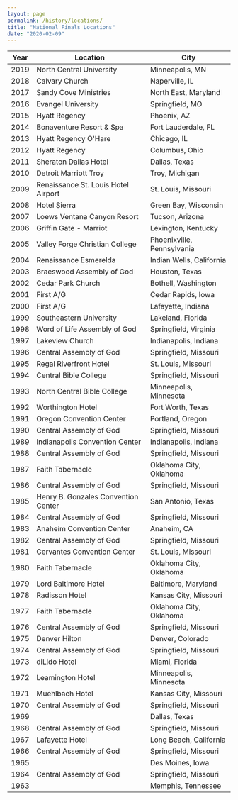 ```yaml
---
layout: page
permalink: /history/locations/
title: "National Finals Locations"
date: "2020-02-09"
---
```


| Year | Location | City |
| --- | --- | --- |
| 2019 | North Central University | Minneapolis, MN |
| 2018 | Calvary Church | Naperville, IL |
| 2017 | Sandy Cove Ministries | North East, Maryland |
| 2016 | Evangel University | Springfield, MO |
| 2015 | Hyatt Regency | Phoenix, AZ |
| 2014 | Bonaventure Resort & Spa | Fort Lauderdale, FL |
| 2013 | Hyatt Regency O'Hare | Chicago, IL |
| 2012 | Hyatt Regency | Columbus, Ohio |
| 2011 | Sheraton Dallas Hotel | Dallas, Texas |
| 2010 | Detroit Marriott Troy | Troy, Michigan |
| 2009 | Renaissance St. Louis Hotel Airport | St. Louis, Missouri |
| 2008 | Hotel Sierra | Green Bay, Wisconsin |
| 2007 | Loews Ventana Canyon Resort | Tucson, Arizona |
| 2006 | Griffin Gate - Marriot | Lexington, Kentucky |
| 2005 | Valley Forge Christian College | Phoenixville, Pennsylvania |
| 2004 | Renaissance Esmerelda | Indian Wells, California |
| 2003 | Braeswood Assembly of God | Houston, Texas |
| 2002 | Cedar Park Church  | Bothell, Washington |
| 2001 | First A/G | Cedar Rapids, Iowa |
| 2000 | First A/G | Lafayette, Indiana |
| 1999 | Southeastern University | Lakeland, Florida |
| 1998 | Word of Life Assembly of God | Springfield, Virginia |
| 1997 | Lakeview Church | Indianapolis, Indiana |
| 1996 | Central Assembly of God | Springfield, Missouri |
| 1995 | Regal Riverfront Hotel | St. Louis, Missouri |
| 1994 | Central Bible College | Springfield, Missouri |
| 1993 | North Central Bible College | Minneapolis, Minnesota |
| 1992 | Worthington Hotel | Fort Worth, Texas |
| 1991 | Oregon Convention Center | Portland, Oregon |
| 1990 | Central Assembly of God | Springfield, Missouri |
| 1989 | Indianapolis Convention Center  | Indianapolis, Indiana |
| 1988 | Central Assembly of God | Springfield, Missouri |
| 1987 | Faith Tabernacle | Oklahoma City, Oklahoma |
| 1986 | Central Assembly of God | Springfield, Missouri |
| 1985 | Henry B. Gonzales Convention Center  | San Antonio, Texas |
| 1984 | Central Assembly of God | Springfield, Missouri |
| 1983 | Anaheim Convention Center  | Anaheim, CA |
| 1982 | Central Assembly of God | Springfield, Missouri |
| 1981 | Cervantes Convention Center  | St. Louis, Missouri |
| 1980 | Faith Tabernacle | Oklahoma City, Oklahoma |
| 1979 | Lord Baltimore Hotel | Baltimore, Maryland |
| 1978 | Radisson Hotel | Kansas City, Missouri |
| 1977 | Faith Tabernacle | Oklahoma City, Oklahoma |
| 1976 | Central Assembly of God | Springfield, Missouri |
| 1975 | Denver Hilton | Denver, Colorado |
| 1974 | Central Assembly of God | Springfield, Missouri |
| 1973 | diLido Hotel | Miami, Florida |
| 1972 | Leamington Hotel | Minneapolis, Minnesota |
| 1971 | Muehlbach Hotel | Kansas City, Missouri |
| 1970 | Central Assembly of God | Springfield, Missouri |
| 1969 |  | Dallas, Texas |
| 1968 | Central Assembly of God | Springfield, Missouri |
| 1967 | Lafayette Hotel | Long Beach, California |
| 1966 | Central Assembly of God | Springfield, Missouri |
| 1965 |  | Des Moines, Iowa |
| 1964 | Central Assembly of God | Springfield, Missouri |
| 1963 |  | Memphis, Tennessee |

